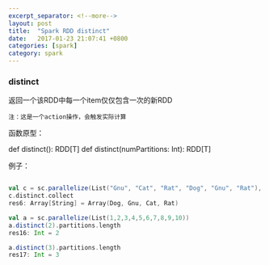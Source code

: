 ```yaml
---
excerpt_separator: <!--more-->
layout: post
title:  "Spark RDD distinct"
date:   2017-01-23 21:07:41 +0800
categories: [spark]
category: spark
---
```


### distinct
  
返回一个该RDD中每一个item仅仅包含一次的新RDD

`注：这是一个action操作，会触发实际计算`

函数原型：

  def distinct(): RDD[T]
  def distinct(numPartitions: Int): RDD[T]

例子：

```scala

val c = sc.parallelize(List("Gnu", "Cat", "Rat", "Dog", "Gnu", "Rat"), 2)
c.distinct.collect
res6: Array[String] = Array(Dog, Gnu, Cat, Rat)

val a = sc.parallelize(List(1,2,3,4,5,6,7,8,9,10))
a.distinct(2).partitions.length
res16: Int = 2

a.distinct(3).partitions.length
res17: Int = 3
```

